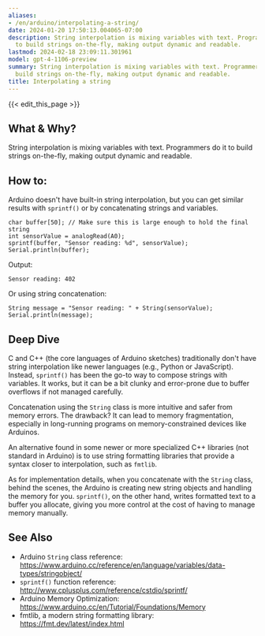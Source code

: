 ```yaml
---
aliases:
- /en/arduino/interpolating-a-string/
date: 2024-01-20 17:50:13.004065-07:00
description: String interpolation is mixing variables with text. Programmers do it
  to build strings on-the-fly, making output dynamic and readable.
lastmod: 2024-02-18 23:09:11.301961
model: gpt-4-1106-preview
summary: String interpolation is mixing variables with text. Programmers do it to
  build strings on-the-fly, making output dynamic and readable.
title: Interpolating a string
---
```


{{< edit_this_page >}}

## What & Why?

String interpolation is mixing variables with text. Programmers do it to build strings on-the-fly, making output dynamic and readable.

## How to:

Arduino doesn't have built-in string interpolation, but you can get similar results with `sprintf()` or by concatenating strings and variables.

```Arduino
char buffer[50]; // Make sure this is large enough to hold the final string
int sensorValue = analogRead(A0);
sprintf(buffer, "Sensor reading: %d", sensorValue);
Serial.println(buffer);
```

Output:
```
Sensor reading: 402
```

Or using string concatenation:

```Arduino
String message = "Sensor reading: " + String(sensorValue);
Serial.println(message);
```

## Deep Dive

C and C++ (the core languages of Arduino sketches) traditionally don't have string interpolation like newer languages (e.g., Python or JavaScript). Instead, `sprintf()` has been the go-to way to compose strings with variables. It works, but it can be a bit clunky and error-prone due to buffer overflows if not managed carefully.

Concatenation using the `String` class is more intuitive and safer from memory errors. The drawback? It can lead to memory fragmentation, especially in long-running programs on memory-constrained devices like Arduinos.

An alternative found in some newer or more specialized C++ libraries (not standard in Arduino) is to use string formatting libraries that provide a syntax closer to interpolation, such as `fmtlib`.

As for implementation details, when you concatenate with the `String` class, behind the scenes, the Arduino is creating new string objects and handling the memory for you. `sprintf()`, on the other hand, writes formatted text to a buffer you allocate, giving you more control at the cost of having to manage memory manually.

## See Also

- Arduino `String` class reference: https://www.arduino.cc/reference/en/language/variables/data-types/stringobject/
- `sprintf()` function reference: http://www.cplusplus.com/reference/cstdio/sprintf/
- Arduino Memory Optimization: https://www.arduino.cc/en/Tutorial/Foundations/Memory
- fmtlib, a modern string formatting library: https://fmt.dev/latest/index.html
